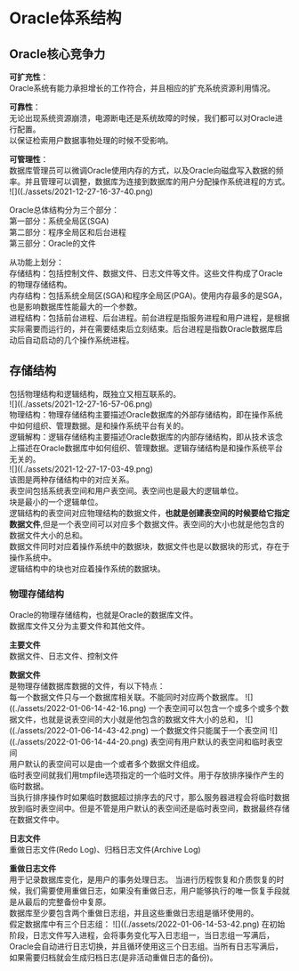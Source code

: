 # Oracle体系结构

## Oracle核心竞争力
**可扩充性**：</br>
Oracle系统有能力承担增长的工作符合，并且相应的扩充系统资源利用情况。

**可靠性**：</br>
无论出现系统资源崩溃，电源断电还是系统故障的时候，我们都可以对Oracle进行配置。</br>
以保证检索用户数据事物处理的时候不受影响。

**可管理性**：</br>
数据库管理员可以微调Oracle使用内存的方式，以及Oracle向磁盘写入数据的频率。并且管理可以调整，数据库为连接到数据库的用户分配操作系统进程的方式。</br>
![]((./assets/2021-12-27-16-37-40.png)</br>

Oracle总体结构分为三个部分：</br>
第一部分：系统全局区(SGA)</br>
第二部分：程序全局区和后台进程</br>
第三部分：Oracle的文件

从功能上划分：</br>
存储结构：包括控制文件、数据文件、日志文件等文件。这些文件构成了Oracle的物理存储结构。</br>
内存结构：包括系统全局区(SGA)和程序全局区(PGA)。使用内存最多的是SGA，也是影响数据库性能最大的一个参数。</br>
进程结构：包括前台进程、后台进程。前台进程是指服务进程和用户进程，是根据实际需要而运行的，并在需要结束后立刻结束。后台进程是指数Oracle数据库启动后自动启动的几个操作系统进程。</br>

## 存储结构
包括物理结构和逻辑结构，既独立又相互联系的。</br>
![]((./assets/2021-12-27-16-57-06.png)</br>
物理结构：物理存储结构主要描述Oracle数据库的外部存储结构，即在操作系统中如何组织、管理数据。是和操作系统平台有关的。</br>
逻辑解构：逻辑存储结构主要描述Oracle数据库的内部存储结构，即从技术该念上描述在Oracle数据库中如何组织、管理数据。逻辑存储结构是和操作系统平台无关的。</br>
![]((./assets/2021-12-27-17-03-49.png)</br>
该图是两种存储结构中的对应关系。</br>
表空间包括系统表空间和用户表空间。表空间也是最大的逻辑单位。</br>
块是最小的一个逻辑单位。</br>
逻辑结构的表空间对应物理结构的数据文件，**也就是创建表空间的时候要给它指定数据文件**,但是一个表空间可以对应多个数据文件。表空间的大小也就是他包含的数据文件大小的总和。</br>
数据文件同时对应着操作系统中的数据块，数据文件也是以数据块的形式，存在于操作系统中。</br>
逻辑结构中的块也对应着操作系统的数据块。

### 物理存储结构
Oracle的物理存储结构，也就是Oracle的数据库文件。</br>
数据库文件又分为主要文件和其他文件。</br>

**主要文件**</br>
数据文件、日志文件、控制文件

**数据文件**</br>
是物理存储数据库数据的文件，有以下特点：</br>
每一个数据文件只与一个数据库相关联。不能同时对应两个数据库。
![]((./assets/2022-01-06-14-42-16.png)
一个表空间可以包含一个或多个或多个数据文件，也就是说表空间的大小就是他包含的数据文件大小的总和，
![]((./assets/2022-01-06-14-43-42.png)
一个数据文件只能属于一个表空间
![]((./assets/2022-01-06-14-44-20.png)
表空间有用户默认的表空间和临时表空间</br>
用户默认的表空间可以是由一个或者多个数据文件组成。</br>
临时表空间就我们用tmpfile选项指定的一个临时文件。用于存放排序操作产生的临时数据。</br>
当执行排序操作时如果临时数据超过排序去的尺寸，那么服务器进程会将临时数据放到临时表空间中。但是不管是用户默认的表空间还是临时表空间，数据最终存储在数据文件中。</br>

**日志文件**</br>
重做日志文件(Redo Log)、归档日志文件(Archive Log)</br>

**重做日志文件**</br>
用于记录数据库变化，是用户的事务处理日志。
当进行历程恢复和介质恢复的时候，我们需要使用重做日志，如果没有重做日志，用户能够执行的唯一恢复手段就是从最后的完整备份中复原。</br>
数据库至少要包含两个重做日志组，并且这些重做日志组是循环使用的。</br>
假定数据库中有三个日志组：
![]((./assets/2022-01-06-14-53-42.png)
在初始阶段，日志文件写入进程，会将事务变化写入日志组一，当日志组一写满后，Oracle会自动进行日志切换，并且循环使用这三个日志组。当所有日志写满后，如果需要归档就会生成归档日志(是非活动重做日志的备份)。</br>
